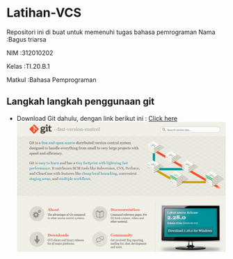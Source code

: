 # Latihan-VCS
Repositori ini di buat untuk memenuhi tugas bahasa pemrograman
Nama        :Bagus triarsa

NIM         :312010202

Kelas       :TI.20.B.1

Matkul      :Bahasa Pemprograman

## Langkah langkah penggunaan git

* Download Git dahulu, dengan link berikut ini : [Click here](https://git-scm.com/)
![Gambar Git SCM](picture/2-6.PNG)

